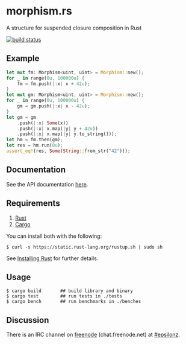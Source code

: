 # morphism.rs

A structure for suspended closure composition in Rust

[![build status](https://api.travis-ci.org/epsilonz/morphism.rs.svg?branch=master)](https://travis-ci.org/epsilonz/morphism.rs)

## Example

```rust
let mut fm: Morphism<uint, uint> = Morphism::new();
for _ in range(0u, 100000u) {
    fm = fm.push(|:x| x + 42u);
}
let mut gm: Morphism<uint, uint> = Morphism::new();
for _ in range(0u, 100000u) {
    gm = gm.push(|:x| x - 42u);
}
let gm = gm
    .push(|:x| Some(x))
    .push(|:x| x.map(|y| y + 42u))
    .push(|:x| x.map(|y| y.to_string()));
let hm = fm.then(gm);
let res = hm.run(0u);
assert_eq!(res, Some(String::from_str("42")));
```

## Documentation

See the API documentation [here](http://www.rust-ci.org/epsilonz/morphism.rs/doc/morphism/).

## Requirements

1.   [Rust](http://www.rust-lang.org/)
2.   [Cargo](http://crates.io/)

You can install both with the following:

```
$ curl -s https://static.rust-lang.org/rustup.sh | sudo sh
```

See [Installing Rust](http://doc.rust-lang.org/guide.html#installing-rust) for further details.

## Usage

```
$ cargo build       ## build library and binary
$ cargo test        ## run tests in ./tests
$ cargo bench       ## run benchmarks in ./benches
```

## Discussion

There is an IRC channel on [freenode](https://freenode.net) (chat.freenode.net) at [#epsilonz](http://webchat.freenode.net/?channels=%23epsilonz).
